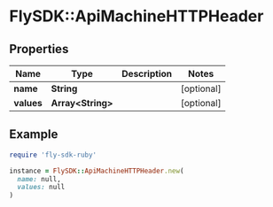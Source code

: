 # FlySDK::ApiMachineHTTPHeader

## Properties

| Name | Type | Description | Notes |
| ---- | ---- | ----------- | ----- |
| **name** | **String** |  | [optional] |
| **values** | **Array&lt;String&gt;** |  | [optional] |

## Example

```ruby
require 'fly-sdk-ruby'

instance = FlySDK::ApiMachineHTTPHeader.new(
  name: null,
  values: null
)
```

